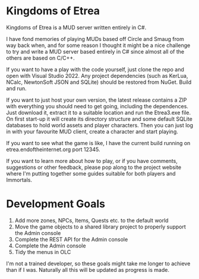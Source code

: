 # Kingdoms of Etrea
Kingdoms of Etrea is a MUD server written entirely in C#.

I have fond memories of playing MUDs based off Circle and Smaug from way back when, and for some reason I thought it might be a nice challenge to try and write a MUD server based entirely in C# since almost all of the others are based on C/C++.

If you want to have a play with the code yourself, just clone the repo and open with Visual Studio 2022. Any project dependencies (such as KerLua, NCalc, NewtonSoft JSON and SQLite) should be restored from NuGet. Build and run.

If you want to just host your own version, the latest release contains a ZIP with everything you should need to get going, including the dependences. Just download it, extract it to a suitable location and run the Etrea3.exe file. On first start-up it will create its directory structure and some default SQLite databases to hold world assets and player characters. Then you can just log in with your favourite MUD client, create a character and start playing.

If you want to see what the game is like, I have the current build running on etrea.endoftheinternet.org port 12345.

If you want to learn more about how to play, or if you have comments, suggestions or other feedback, please pop along to the project website where I'm putting together some guides suitable for both players and Immortals.

# Development Goals
1. Add more zones, NPCs, Items, Quests etc. to the default world
2. Move the game objects to a shared library project to properly support the Admin console
3. Complete the REST API for the Admin console
4. Complete the Admin console
5. Tidy the menus in OLC

I'm not a trained developer, so these goals might take me longer to achieve than if I was. Naturally all this will be updated as progress is made.
